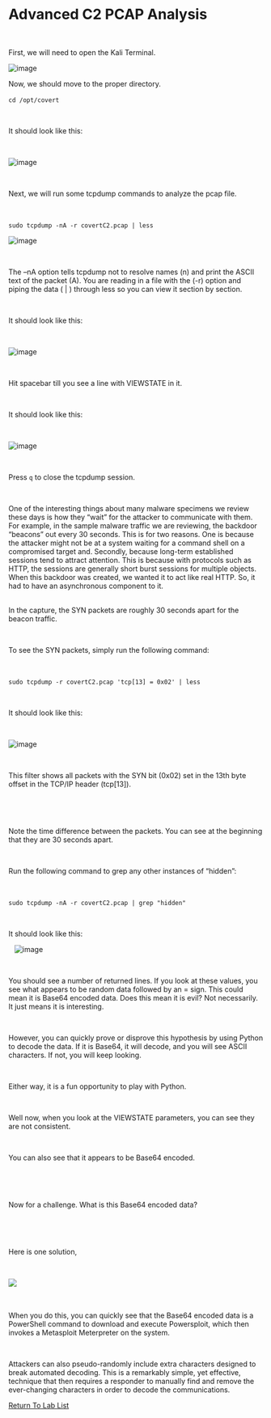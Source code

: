  

# Advanced C2 PCAP Analysis 

  

First, we will need to open the Kali Terminal. 

![image](https://github.com/user-attachments/assets/5e926625-9b95-4c77-9398-819b30f84051)


Now, we should move to the proper directory.
  

`cd /opt/covert` 

  

It should look like this: 

  

![image](https://github.com/user-attachments/assets/bb84eda1-86bf-411a-8d38-45be7ac587eb)


  

Next, we will run some tcpdump commands to analyze the pcap file. 

  

`sudo tcpdump -nA -r covertC2.pcap | less` 

![image](https://github.com/user-attachments/assets/4e6077f3-1c27-4b57-8aad-3f199737b303)


  

The –nA option tells tcpdump not to resolve names (n) and print the ASCII text of the packet (A). You are reading in a file with the (-r) option and piping the data ( | ) through less so you can view it section by section.  

  

It should look like this: 

  

![image](https://github.com/user-attachments/assets/523443ca-8f56-47df-81d7-b9d112c49157)


  

Hit spacebar till you see a line with VIEWSTATE in it. 

  

It should look like this: 

  

![image](https://github.com/user-attachments/assets/ae1ae54e-2f90-4c58-89c1-3c920f719a1e)


  

Press `q` to close the tcpdump session. 

  

One of the interesting things about many malware specimens we review these days is how they “wait” for the attacker to communicate with them. For example, in the sample malware traffic we are reviewing, the backdoor “beacons” out every 30 seconds. This is for two reasons. One is because the attacker might not be at a system waiting for a command shell on a compromised target and. Secondly, because long-term established sessions tend to attract attention. This is because with protocols such as HTTP, the sessions are generally short burst sessions for multiple objects. When this backdoor was created, we wanted it to act like real HTTP. So, it had to have an asynchronous component to it.  
  

In the capture, the SYN packets are roughly 30 seconds apart for the beacon traffic.  

  

To see the SYN packets, simply run the following command:  

  

`sudo tcpdump -r covertC2.pcap 'tcp[13] = 0x02' | less` 

  

It should look like this: 

  

![image](https://github.com/user-attachments/assets/13a5ca2e-49de-473d-b322-8a930115781c)


  

This filter shows all packets with the SYN bit (0x02) set in the 13th byte offset in the TCP/IP header (tcp[13]).  

  

  

Note the time difference between the packets. You can see at the beginning that they are 30 seconds apart.  

  

Run the following command to grep any other instances of “hidden”:  

  

`sudo tcpdump -nA -r covertC2.pcap | grep "hidden"` 

  

It should look like this: 

  
![image](https://github.com/user-attachments/assets/d0c3b58f-94b6-4bf8-93a8-8564257be69b)


  

You should see a number of returned lines. If you look at these values, you see what appears to be random data followed by an = sign. This could mean it is Base64 encoded data. Does this mean it is evil? Not necessarily. It just means it is interesting.  

  

However, you can quickly prove or disprove this hypothesis by using Python to decode the data. If it is Base64, it will decode, and you will see ASCII characters. If not, you will keep looking.  

  

Either way, it is a fun opportunity to play with Python. 

  

Well now, when you look at the VIEWSTATE parameters, you can see they are not consistent.  

  

You can also see that it appears to be Base64 encoded.  

  

  

Now for a challenge. What is this Base64 encoded data? 

  

  

Here is one solution, 

  

![](attachment/Clipboard_2021-03-12-08-46-15.png) 

  

When you do this, you can quickly see that the Base64 encoded data is a PowerShell command to download and execute Powersploit, which then invokes a Metasploit Meterpreter on the system.  

  

Attackers can also pseudo-randomly include extra characters designed to break automated decoding. This is a remarkably simple, yet effective, technique that then requires a responder to manually find and remove the ever-changing characters in order to decode the communications. 

[Return To Lab List](https://github.com/strandjs/IntroLabs/blob/master/IntroClassFiles/navigation.md)

  

  

  

  

  

  

 

 
